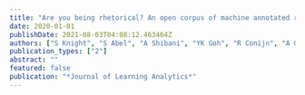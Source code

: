 ```yaml
---
title: "Are you being rhetorical? An open corpus of machine annotated rhetorical moves"
date: 2020-01-01
publishDate: 2021-08-03T04:08:12.463464Z
authors: ["S Knight", "S Abel", "A Shibani", "YK Goh", "R Conijn", "A Gibson", "S Vajjala", " ..."]
publication_types: ["2"]
abstract: ""
featured: false
publication: "*Journal of Learning Analytics*"
---
```


